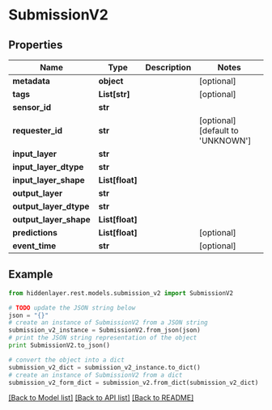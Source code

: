 # SubmissionV2


## Properties

Name | Type | Description | Notes
------------ | ------------- | ------------- | -------------
**metadata** | **object** |  | [optional] 
**tags** | **List[str]** |  | [optional] 
**sensor_id** | **str** |  | 
**requester_id** | **str** |  | [optional] [default to 'UNKNOWN']
**input_layer** | **str** |  | 
**input_layer_dtype** | **str** |  | 
**input_layer_shape** | **List[float]** |  | 
**output_layer** | **str** |  | 
**output_layer_dtype** | **str** |  | 
**output_layer_shape** | **List[float]** |  | 
**predictions** | **List[float]** |  | [optional] 
**event_time** | **str** |  | [optional] 

## Example

```python
from hiddenlayer.rest.models.submission_v2 import SubmissionV2

# TODO update the JSON string below
json = "{}"
# create an instance of SubmissionV2 from a JSON string
submission_v2_instance = SubmissionV2.from_json(json)
# print the JSON string representation of the object
print SubmissionV2.to_json()

# convert the object into a dict
submission_v2_dict = submission_v2_instance.to_dict()
# create an instance of SubmissionV2 from a dict
submission_v2_form_dict = submission_v2.from_dict(submission_v2_dict)
```
[[Back to Model list]](../README.md#documentation-for-models) [[Back to API list]](../README.md#documentation-for-api-endpoints) [[Back to README]](../README.md)



